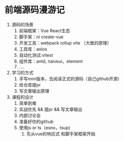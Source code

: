 # 前端源码漫游记

<!-- 开源的意识了 -->
1. 源码的场景
   1. 前端框架：Vue React生态
   2. 脚手架：ni create-vue
   3. 开发工具：webpack rollup vite （大致的原理）
   4. 工具库：axios
   5. 自动化测试:vitest
   6. 组件库：antd, naiveui，element
   7. ....
2. 学习的方式
   1. 手写mini版本，去阅读正式的源码（自己github开源）
   2. 给仓库提pr
   3. 写文章输出原理
3. 课程的设计
   1. 简单到难
   2. 实战优先 && 提pr && 写文章输出
   3. 内部讨论会
   4. 准备好你的github
   5. 使用js or ts（esno，tsup)
      1. 先从vue的响应式 和脚手架框架开始